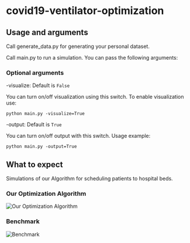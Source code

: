 # covid19-ventilator-optimization

## Usage and arguments

Call generate_data.py for generating your personal dataset.

Call main.py to run a simulation.
You can pass the following arguments:

### Optional arguments

-visualize: Default is `False`

You can turn on/off visualization using this switch. To enable visualization use:

`python main.py -visualize=True`

-output: Default is `True`

You can turn on/off output with this switch. Usage example:

`python main.py -output=True`

## What to expect

Simulations of our Algorithm for scheduling patients to hospital beds.

### Our Optimization Algorithm

![Our Optimization Algorithm](https://raw.githubusercontent.com/jp172/covid19-ventilator-optimization/master/data/vis-output/with-optimization.png)

### Benchmark

![Benchmark](https://raw.githubusercontent.com/jp172/covid19-ventilator-optimization/master/data/vis-output/without-optimization.png)


